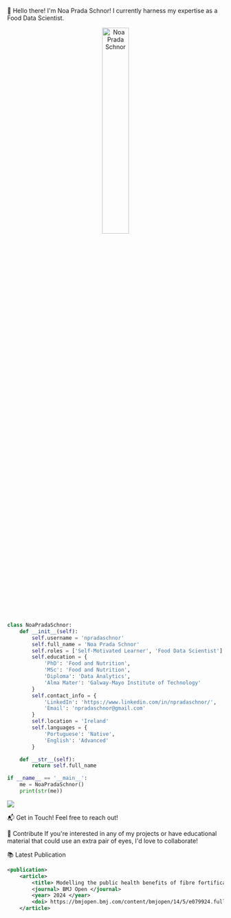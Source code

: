 
:star2:  Hello there! I'm Noa Prada Schnor! I currently harness my expertise as a Food Data Scientist.

<div style="text-align:center"> <img src="https://i.ibb.co/nrDCgzK/ME.png" alt="Noa Prada Schnor" border="0" width="35%" height="35%" align="center"/> </div>


```python
class NoaPradaSchnor:
    def __init__(self):
        self.username = 'npradaschnor'
        self.full_name = 'Noa Prada Schnor'
        self.roles = ['Self-Motivated Learner', 'Food Data Scientist']
        self.education = {
            'PhD': 'Food and Nutrition',
            'MSc': 'Food and Nutrition',
            'Diploma': 'Data Analytics',
            'Alma Mater': 'Galway-Mayo Institute of Technology'
        }
        self.contact_info = {
            'LinkedIn': 'https://www.linkedin.com/in/npradaschnor/',
            'Email': 'npradaschnor@gmail.com'
        }
        self.location = 'Ireland'
        self.languages = {
            'Portuguese': 'Native',
            'English': 'Advanced'
        }

    def __str__(self):
        return self.full_name

if __name__ == '__main__':
    me = NoaPradaSchnor()
    print(str(me))
```


<img src="https://media.giphy.com/media/CzbiCJTYOzHTW/giphy.gif"/>


📬 Get in Touch!
Feel free to reach out!


🤝 Contribute
If you're interested in any of my projects or have educational material that could use an extra pair of eyes, I'd love to collaborate!

📚 Latest Publication

```xml
<publication>
    <article>
        <title> Modelling the public health benefits of fibre fortification in the Chinese population through food reformulation </title>
        <journal> BMJ Open </journal>
        <year> 2024 </year>
        <doi> https://bmjopen.bmj.com/content/bmjopen/14/5/e079924.full.pdf </doi>
    </article>
```

</publication>

